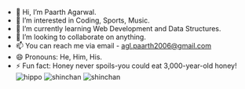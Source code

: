 - 👋 Hi, I’m Paarth Agarwal.
- 👀 I’m interested in Coding, Sports, Music.
- 🌱 I’m currently learning Web Development and Data Structures.
- 💞️ I’m looking to collaborate on anything.
- 📫 You can reach me via email - agl.paarth2006@gmail.com
- 😄 Pronouns: He, Him, His.
- ⚡ Fun fact: Honey never spoils-you could eat 3,000-year-old honey!
![hippo](https://media3.giphy.com/media/aUovxH8Vf9qDu/giphy.gif)
![shinchan](https://media.giphy.com/media/jOV609ljhCAK1tba6u/giphy.gif)
![shinchan](https://media.giphy.com/media/jOV609ljhCAK1tba6u/giphy.gif)
